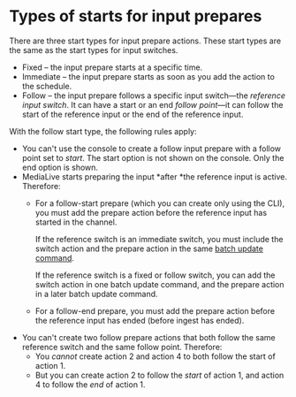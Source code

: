 # Types of starts for input prepares<a name="plan-prep-start-types"></a>

There are three start types for input prepare actions\. These start types are the same as the start types for input switches\.
+ Fixed – the input prepare starts at a specific time\.
+ Immediate – the input prepare starts as soon as you add the action to the schedule\.
+ Follow – the input prepare follows a specific input switch—the *reference input switch*\. It can have a start or an end *follow point*—it can follow the start of the reference input or the end of the reference input\. 

With the follow start type, the following rules apply:
+ You can't use the console to create a follow input prepare with a follow point set to *start*\. The start option is not shown on the console\. Only the end option is shown\.
+ MediaLive starts preparing the input *after *the reference input is active\. Therefore:
  + For a follow\-start prepare \(which you can create only using the CLI\), you must add the prepare action before the reference input has started in the channel\. 

    If the reference switch is an immediate switch, you must include the switch action and the prepare action in the same [batch update command](about-batch-update-schedule.md)\.

    If the reference switch is a fixed or follow switch, you can add the switch action in one batch update command, and the prepare action in a later batch update command\.
  + For a follow\-end prepare, you must add the prepare action before the reference input has ended \(before ingest has ended\)\.
+ You can't create two follow prepare actions that both follow the same reference switch and the same follow point\. Therefore:
  + You *cannot* create action 2 and action 4 to both follow the start of action 1\. 
  + But you can create action 2 to follow the *start* of action 1, and action 4 to follow the *end* of action 1\.